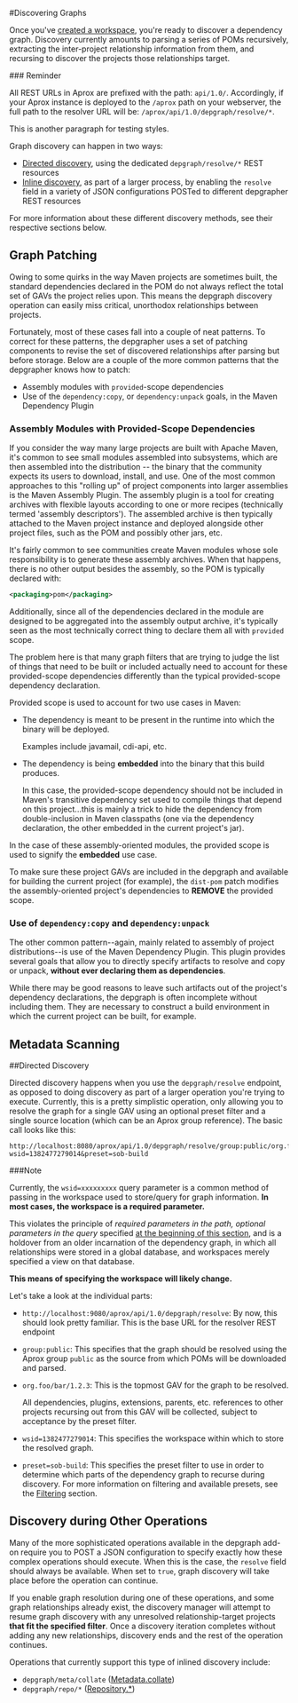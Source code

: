 <!-- Freeki metadata. Do not remove this section!
TITLE: Discovering-Graphs
-->
#Discovering Graphs

Once you've [created a workspace](Workspaces#creating), you're ready to discover a dependency graph. Discovery currently amounts to parsing a series of POMs recursively, extracting the inter-project relationship information from them, and recursing to discover the projects those relationships target.

<div class="start-sidebar" id="sidebar1"/>
### Reminder

All REST URLs in Aprox are prefixed with the path: `api/1.0/`. Accordingly, if your Aprox instance is deployed to the `/aprox` path on your webserver, the full path to the resolver URL will be: `/aprox/api/1.0/depgraph/resolve/*`.

This is another paragraph for testing styles.
<div class="end-sidebar"/>

Graph discovery can happen in two ways:

- [Directed discovery](#directed), using the dedicated `depgraph/resolve/*` REST resources
- [Inline discovery](#inline), as part of a larger process, by enabling the `resolve` field in a variety of JSON configurations POSTed to different depgrapher REST resources

For more information about these different discovery methods, see their respective sections below.

<a id="patching" name="patching" ></a>
## Graph Patching

Owing to some quirks in the way Maven projects are sometimes built, the standard dependencies declared in the POM do not always reflect the total set of GAVs the project relies upon. This means the depgraph discovery operation can easily miss critical, unorthodox relationships between projects.

Fortunately, most of these cases fall into a couple of neat patterns. To correct for these patterns, the depgrapher uses a set of patching components to revise the set of discovered relationships after parsing but before storage. Below are a couple of the more common patterns that the depgrapher knows how to patch:

- Assembly modules with `provided`-scope dependencies
- Use of the `dependency:copy`, or `dependency:unpack` goals, in the Maven Dependency Plugin

### Assembly Modules with Provided-Scope Dependencies

If you consider the way many large projects are built with Apache Maven, it's common to see small modules assembled into subsystems, which are then assembled into the distribution -- the binary that the community expects its users to download, install, and use. One of the most common approaches to this "rolling up" of project components into larger assemblies is the Maven Assembly Plugin. The assembly plugin is a tool for creating archives with flexible layouts according to one or more recipes (technically termed 'assembly descriptors'). The assembled archive is then typically attached to the Maven project instance and deployed alongside other project files, such as the POM and possibly other jars, etc.

It's fairly common to see communities create Maven modules whose sole responsibility is to generate these assembly archives. When that happens, there is no other output besides the assembly, so the POM is typically declared with:

```xml
<packaging>pom</packaging>
```

Additionally, since all of the dependencies declared in the module are designed to be aggregated into the assembly output archive, it's typically seen as the most technically correct thing to declare them all with `provided` scope.

The problem here is that many graph filters that are trying to judge the list of things that need to be built or included actually need to account for these provided-scope dependencies differently than the typical provided-scope dependency declaration. 

Provided scope is used to account for two use cases in Maven:

- The dependency is meant to be present in the runtime into which the binary will be deployed.

    Examples include javamail, cdi-api, etc.

- The dependency is being **embedded** into the binary that this build produces.

    In this case, the provided-scope dependency should not be included in Maven's transitive dependency set used to compile things that depend on this project...this is mainly a trick to hide the dependency from double-inclusion in Maven classpaths (one via the dependency declaration, the other embedded in the current project's jar).

In the case of these assembly-oriented modules, the provided scope is used to signify the **embedded** use case.

To make sure these project GAVs are included in the depgraph and available for building the current project (for example), the `dist-pom` patch modifies the assembly-oriented project's dependencies to **REMOVE** the provided scope. 

### Use of `dependency:copy` and `dependency:unpack`

The other common pattern--again, mainly related to assembly of project distributions--is use of the Maven Dependency Plugin. This plugin provides several goals that allow you to directly specify artifacts to resolve and copy or unpack, **without ever declaring them as dependencies**.

While there may be good reasons to leave such artifacts out of the project's dependency declarations, the depgraph is often incomplete without including them. They are necessary to construct a build environment in which the current project can be built, for example.

<a id="scanning" name="scanning" ></a>
## Metadata Scanning

<a id="directed" name="directed" ></a>
##Directed Discovery

Directed discovery happens when you use the `depgraph/resolve` endpoint, as opposed to doing discovery as part of a larger operation you're trying to execute. Currently, this is a pretty simplistic operation, only allowing you to resolve the graph for a single GAV using an optional preset filter and a single source location (which can be an Aprox group reference). The basic call looks like this:

```
http://localhost:8080/aprox/api/1.0/depgraph/resolve/group:public/org.foo/bar/1.2.3?wsid=1382477279014&preset=sob-build
```

<div class="start-sidebar" id="sidebar2"/>
###Note

Currently, the `wsid=xxxxxxxxx` query parameter is a common method of passing in the workspace used to store/query for graph information. **In most cases, the workspace is a required parameter.** 

This violates the principle of *required parameters in the path, optional parameters in the query* specified [at the beginning of this section](Main#interface-patterns), and is a holdover from an older incarnation of the dependency graph, in which all relationships were stored in a global database, and workspaces merely specified a view on that database.

**This means of specifying the workspace will likely change.**
<div class="end-sidebar"/>

Let's take a look at the individual parts:

- `http://localhost:9080/aprox/api/1.0/depgraph/resolve`: By now, this should look pretty familiar. This is the base URL for the resolver REST endpoint

- `group:public`: This specifies that the graph should be resolved using the Aprox group `public` as the source from which POMs will be downloaded and parsed.

- `org.foo/bar/1.2.3`: This is the topmost GAV for the graph to be resolved. 

    All dependencies, plugins, extensions, parents, etc. references to other projects recursing out from this GAV will be collected, subject to acceptance by the preset filter.

- `wsid=1382477279014`: This specifies the workspace within which to store the resolved graph. 

- `preset=sob-build`: This specifies the preset filter to use in order to determine which parts of the dependency graph to recurse during discovery. For more information on filtering and available presets, see the [Filtering](Filtering) section.

<a id="inline" name="inline" ></a>
## Discovery during Other Operations

Many of the more sophisticated operations available in the depgraph add-on require you to POST a JSON configuration to specify exactly how these complex operations should execute. When this is the case, the `resolve` field should always be available. When set to `true`, graph discovery will take place before the operation can continue.

If you enable graph resolution during one of these operations, and some graph relationships already exist, the discovery manager will attempt to resume graph discovery with any unresolved relationship-target projects **that fit the specified filter**. Once a discovery iteration completes without adding any new relationships, discovery ends and the rest of the operation continues.

Operations that currently support this type of inlined discovery include:

- `depgraph/meta/collate` ([Metadata.collate](Metadata#collate))
- `depgraph/repo/*` ([Repository.*](Repository))

